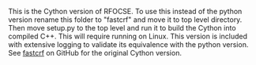 This is the Cython version of RFOCSE. To use this instead of the python version rename this folder to "fastcrf" and move it to top level directory. Then move setup.py to the top level and run it to build the Cython into compiled C++. This will require running on Linux. This version is included with extensive logging to validate its equivalence with the python version. See [fastcrf](https://github.com/rrunix/libfastcrf/) on GitHub for the original Cython version.